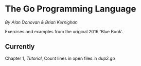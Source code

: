 
# The Go Programming Language

*By Alan Donovan & Brian Kernighan*

Exercises and examples from the original 2016 'Blue Book'.

## Currently

Chapter 1, *Tutorial*, Count lines in open files in *dup2.go*
